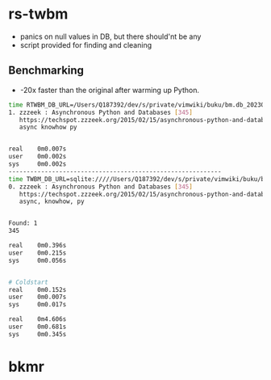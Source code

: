 # rs-twbm

- panics on null values in DB, but there should'nt be any
- script provided for finding and cleaning

## Benchmarking
- -20x faster than the original after warming up Python.
```bash
time RTWBM_DB_URL=/Users/Q187392/dev/s/private/vimwiki/buku/bm.db_20230110_170737 /Users/Q187392/dev/s/private/rs-twbm/twbm/target/release/twbm search zzzeek --np
1. zzzeek : Asynchronous Python and Databases [345]
   https://techspot.zzzeek.org/2015/02/15/asynchronous-python-and-databases/
   async knowhow py


real    0m0.007s
user    0m0.002s
sys     0m0.002s
-----------------------------------------------------------
time TWBM_DB_URL=sqlite://///Users/Q187392/dev/s/private/vimwiki/buku/bm.db_20230110_170737 /Users/Q187392/.local/bin/twbm search zzzeek --np
0. zzzeek : Asynchronous Python and Databases [345]
   https://techspot.zzzeek.org/2015/02/15/asynchronous-python-and-databases/
   async, knowhow, py


Found: 1
345

real    0m0.396s
user    0m0.215s
sys     0m0.056s


# Coldstart
real    0m0.152s
user    0m0.007s
sys     0m0.017s

real    0m4.606s
user    0m0.681s
sys     0m0.345s
```
# bkmr
